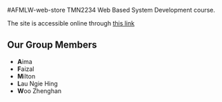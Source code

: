 #AFMLW-web-store
TMN2234 Web Based System Development course.

The site is accessible online through [this link](https://aflmwstore.000webhostapp.com)

## Our Group Members

* **A**ima
* **F**aizal
* **M**ilton
* **L**au Ngie Hing
* **W**oo Zhenghan
